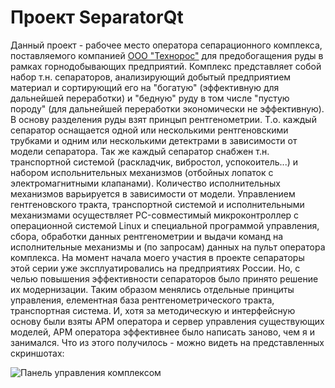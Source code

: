# Проект SeparatorQt

Данный проект - рабочее место оператора сепарационного комплекса, поставляемого компанией [ООО "Технорос"](mailto:technoros-kras@mail.ru) для предобогащения руды в рамках горнодобывающих предприятий. Комплекс представляет собой набор т.н. сепараторов, анализирующий добытый предприятием материал и сортирующий его на "богатую" (эффективную для дальнейшей переработки) и "бедную" руду в том числе "пустую породу" (для дальнейшей переработки экономически не эффективную). 
В основу разделения руды взят принцып рентгенометрии. Т.о. каждый сепаратор оснащается одной или несколькими рентгеновскими трубками и одним или несколькими детектрами в зависимости от модели сепаратора.
Так же каждый сепаратор снабжен т.н. транспортной системой (раскладчик, вибростол, успокоитель...) и набором испольнительных механизмов (отбойных лопаток с электромагнитными клапанами). Количество исполнительных механизмов варьируется в зависимости от модели.
Управлением гентгеновского тракта, транспортной системой и исполнительными механизмами осуществляет PC-совместимый микроконтроллер с операционной системой Linux и специальной программой управления, сбора, обработки данных рентгенометрии и выдачи команд на исполнительные механизмы и (по запросам) данных на пульт оператора комплекса.
На момент начала моего участия в проекте сепараторы этой серии уже эксплуатировались на предприятиях России. Но, с челью повышения эффективности сепараторов было принято решение их модернизации.
Таким образом менялись отдельные принциты управления, елементная база рентгенометрического тракта, транспортная система.
И, хотя за методическую и интерфейсную основу были взяты АРМ оператора и сервер управления существующих моделей, АРМ оператора эффективнее было написать заново, чем я и занимался.
Что из этого получилось - можно видеть на представленных скриншотах:

![Панель управления комплексом](https://raw.githubusercontent.com/longway34/SeparatorQt2_Demo/master/icons/demo_images/main_screen.png, "Панель управления комплексом")
